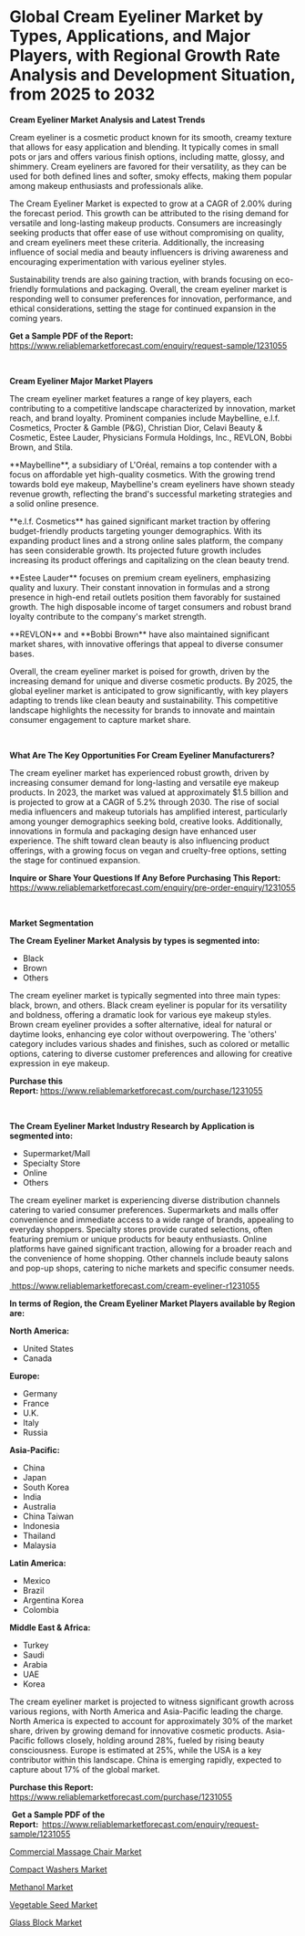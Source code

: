 <p><h1>Global Cream Eyeliner Market by Types, Applications, and Major Players, with Regional Growth Rate Analysis and Development Situation, from 2025 to 2032</h1></p><p><strong>Cream Eyeliner Market Analysis and Latest Trends</strong></p>
<p><p>Cream eyeliner is a cosmetic product known for its smooth, creamy texture that allows for easy application and blending. It typically comes in small pots or jars and offers various finish options, including matte, glossy, and shimmery. Cream eyeliners are favored for their versatility, as they can be used for both defined lines and softer, smoky effects, making them popular among makeup enthusiasts and professionals alike.</p><p>The Cream Eyeliner Market is expected to grow at a CAGR of 2.00% during the forecast period. This growth can be attributed to the rising demand for versatile and long-lasting makeup products. Consumers are increasingly seeking products that offer ease of use without compromising on quality, and cream eyeliners meet these criteria. Additionally, the increasing influence of social media and beauty influencers is driving awareness and encouraging experimentation with various eyeliner styles. </p><p>Sustainability trends are also gaining traction, with brands focusing on eco-friendly formulations and packaging. Overall, the cream eyeliner market is responding well to consumer preferences for innovation, performance, and ethical considerations, setting the stage for continued expansion in the coming years.</p></p>
<p><strong>Get a Sample PDF of the Report:&nbsp;</strong> <a href="https://www.reliablemarketforecast.com/enquiry/request-sample/1231055?utm_campaign=2011&utm_medium=2&utm_source=Github&utm_content=ia&utm_term=05022025&utm_id=cream-eyeliner">https://www.reliablemarketforecast.com/enquiry/request-sample/1231055</a></p>
<p>&nbsp;</p>
<p><strong>Cream Eyeliner Major Market Players</strong></p>
<p><p>The cream eyeliner market features a range of key players, each contributing to a competitive landscape characterized by innovation, market reach, and brand loyalty. Prominent companies include Maybelline, e.l.f. Cosmetics, Procter & Gamble (P&G), Christian Dior, Celavi Beauty & Cosmetic, Estee Lauder, Physicians Formula Holdings, Inc., REVLON, Bobbi Brown, and Stila.</p><p>**Maybelline**, a subsidiary of L'Oréal, remains a top contender with a focus on affordable yet high-quality cosmetics. With the growing trend towards bold eye makeup, Maybelline's cream eyeliners have shown steady revenue growth, reflecting the brand's successful marketing strategies and a solid online presence.</p><p>**e.l.f. Cosmetics** has gained significant market traction by offering budget-friendly products targeting younger demographics. With its expanding product lines and a strong online sales platform, the company has seen considerable growth. Its projected future growth includes increasing its product offerings and capitalizing on the clean beauty trend.</p><p>**Estee Lauder** focuses on premium cream eyeliners, emphasizing quality and luxury. Their constant innovation in formulas and a strong presence in high-end retail outlets position them favorably for sustained growth. The high disposable income of target consumers and robust brand loyalty contribute to the company's market strength.</p><p>**REVLON** and **Bobbi Brown** have also maintained significant market shares, with innovative offerings that appeal to diverse consumer bases.</p><p>Overall, the cream eyeliner market is poised for growth, driven by the increasing demand for unique and diverse cosmetic products. By 2025, the global eyeliner market is anticipated to grow significantly, with key players adapting to trends like clean beauty and sustainability. This competitive landscape highlights the necessity for brands to innovate and maintain consumer engagement to capture market share.</p></p>
<p>&nbsp;</p>
<p><strong>What Are The Key Opportunities For Cream Eyeliner Manufacturers?</strong></p>
<p><p>The cream eyeliner market has experienced robust growth, driven by increasing consumer demand for long-lasting and versatile eye makeup products. In 2023, the market was valued at approximately $1.5 billion and is projected to grow at a CAGR of 5.2% through 2030. The rise of social media influencers and makeup tutorials has amplified interest, particularly among younger demographics seeking bold, creative looks. Additionally, innovations in formula and packaging design have enhanced user experience. The shift toward clean beauty is also influencing product offerings, with a growing focus on vegan and cruelty-free options, setting the stage for continued expansion.</p></p>
<p><strong>Inquire or Share Your Questions If Any Before Purchasing This Report:</strong> <a href="https://www.reliablemarketforecast.com/enquiry/pre-order-enquiry/1231055?utm_campaign=2011&utm_medium=2&utm_source=Github&utm_content=ia&utm_term=05022025&utm_id=cream-eyeliner">https://www.reliablemarketforecast.com/enquiry/pre-order-enquiry/1231055</a></p>
<p>&nbsp;</p>
<p><strong>Market Segmentation</strong></p>
<p><strong>The Cream Eyeliner Market Analysis by types is segmented into:</strong></p>
<p><ul><li>Black</li><li>Brown</li><li>Others</li></ul></p>
<p><p>The cream eyeliner market is typically segmented into three main types: black, brown, and others. Black cream eyeliner is popular for its versatility and boldness, offering a dramatic look for various eye makeup styles. Brown cream eyeliner provides a softer alternative, ideal for natural or daytime looks, enhancing eye color without overpowering. The 'others' category includes various shades and finishes, such as colored or metallic options, catering to diverse customer preferences and allowing for creative expression in eye makeup.</p></p>
<p><strong>Purchase this Report:&nbsp;</strong><a href="https://www.reliablemarketforecast.com/purchase/1231055?utm_campaign=2011&utm_medium=2&utm_source=Github&utm_content=ia&utm_term=05022025&utm_id=cream-eyeliner">https://www.reliablemarketforecast.com/purchase/1231055</a></p>
<p>&nbsp;</p>
<p><strong>The Cream Eyeliner Market Industry Research by Application is segmented into:</strong></p>
<p><ul><li>Supermarket/Mall</li><li>Specialty Store</li><li>Online</li><li>Others</li></ul></p>
<p><p>The cream eyeliner market is experiencing diverse distribution channels catering to varied consumer preferences. Supermarkets and malls offer convenience and immediate access to a wide range of brands, appealing to everyday shoppers. Specialty stores provide curated selections, often featuring premium or unique products for beauty enthusiasts. Online platforms have gained significant traction, allowing for a broader reach and the convenience of home shopping. Other channels include beauty salons and pop-up shops, catering to niche markets and specific consumer needs.</p></p>
<p><a href="https://www.reliablemarketforecast.com/cream-eyeliner-r1231055?utm_campaign=2011&utm_medium=2&utm_source=Github&utm_content=ia&utm_term=05022025&utm_id=cream-eyeliner">&nbsp;https://www.reliablemarketforecast.com/cream-eyeliner-r1231055</a></p>
<p><strong>In terms of Region, the Cream Eyeliner Market Players available by Region are:</strong></p>
<p>
    <p> <strong> North America: </strong>
        <ul>
            <li>United States</li>
            <li>Canada</li>
        </ul>
        </p> 
    <p> <strong> Europe: </strong>
        <ul>
            <li>Germany</li>
            <li>France</li>
            <li>U.K.</li>
            <li>Italy</li>
            <li>Russia</li>
        </ul>
        </p> 
    <p> <strong> Asia-Pacific: </strong>
        <ul>
            <li>China</li>
            <li>Japan</li>
            <li>South Korea</li>
            <li>India</li>
            <li>Australia</li>
            <li>China Taiwan</li>
            <li>Indonesia</li>
            <li>Thailand</li>
            <li>Malaysia</li>
        </ul>
        </p> 
    <p> <strong> Latin America: </strong>
        <ul>
            <li>Mexico</li>
            <li>Brazil</li>
            <li>Argentina Korea</li>
            <li>Colombia</li>
        </ul>
        </p> 
    <p> <strong> Middle East & Africa: </strong>
        <ul>
            <li>Turkey</li>
            <li>Saudi</li>
            <li>Arabia</li>
            <li>UAE</li>
            <li>Korea</li>
        </ul>
    </p>
    </p>
<p><p>The cream eyeliner market is projected to witness significant growth across various regions, with North America and Asia-Pacific leading the charge. North America is expected to account for approximately 30% of the market share, driven by growing demand for innovative cosmetic products. Asia-Pacific follows closely, holding around 28%, fueled by rising beauty consciousness. Europe is estimated at 25%, while the USA is a key contributor within this landscape. China is emerging rapidly, expected to capture about 17% of the global market.</p></p>
<p><strong>Purchase this Report: </strong><a href="https://www.reliablemarketforecast.com/purchase/1231055?utm_campaign=2011&utm_medium=2&utm_source=Github&utm_content=ia&utm_term=05022025&utm_id=cream-eyeliner">https://www.reliablemarketforecast.com/purchase/1231055</a></p>
<p>&nbsp;<strong>Get a Sample PDF of the Report:&nbsp;&nbsp;</strong><a href="https://www.reliablemarketforecast.com/enquiry/request-sample/1231055?utm_campaign=2011&utm_medium=2&utm_source=Github&utm_content=ia&utm_term=05022025&utm_id=cream-eyeliner">https://www.reliablemarketforecast.com/enquiry/request-sample/1231055</a></p>
<p><strong></strong></p>
<p><p><a href="https://github.com/boyermaragaret8392/Market-Research-Report-List-1/blob/main/commercial-massage-chair-market.md?utm_campaign=2011&utm_medium=2&utm_source=Github&utm_content=ia&utm_term=05022025&utm_id=cream-eyeliner">Commercial Massage Chair Market</a></p><p><a href="https://github.com/berbelsagwan/Market-Research-Report-List-1/blob/main/compact-washers-market.md?utm_campaign=2011&utm_medium=2&utm_source=Github&utm_content=ia&utm_term=05022025&utm_id=cream-eyeliner">Compact Washers Market</a></p><p><a href="https://www.linkedin.com/pulse/growth-forecast-methanol-market-projected-75-cagr-from-muyjf?utm_campaign=2011&utm_medium=2&utm_source=Github&utm_content=ia&utm_term=05022025&utm_id=cream-eyeliner">Methanol Market</a></p><p><a href="https://www.linkedin.com/pulse/vegetable-seed-market-expansion-comprehensive-analysis-qh39f?utm_campaign=2011&utm_medium=2&utm_source=Github&utm_content=ia&utm_term=05022025&utm_id=cream-eyeliner">Vegetable Seed Market</a></p><p><a href="https://www.linkedin.com/pulse/comprehensive-assessment-glass-block-markets-8-cagrfrom-jcaif?utm_campaign=2011&utm_medium=2&utm_source=Github&utm_content=ia&utm_term=05022025&utm_id=cream-eyeliner">Glass Block Market</a></p></p>